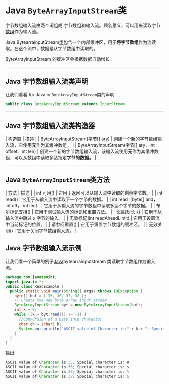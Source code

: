 # Java `ByteArrayInputStream`类



字节数组输入流由两个词组成:字节数组和输入流。顾名思义，可以用来读取字节[数组](array-in-java)作为输入流。

Java BytearrainputStream[类](object-and-class-in-java)包含一个内部缓冲区，用于**将字节数组**作为流读取。在这个流中，数据是从字节数组中读取的。

ByteArrayInputStream 的缓冲区会根据数据自动增长。

* * *

## Java 字节数组输入流类声明

让我们看看 for Java.io.`ByteArrayInputStream`类的声明:

```java
public class ByteArrayInputStream extends InputStream

```

* * *

## Java 字节数组输入流类构造器

| 构造器 | 描述 |
| ByteArrayInputStream(字节[] ary) | 创建一个新的字节数组输入流，它使用**元**作为其缓冲数组。 |
| ByteArrayInputStream(字节[] ary、int offset、int len) | 创建一个新的字节数组输入流，该输入流使用**元**作为其缓冲数组，可以从数组中读取多达指定**字节的数据。** |

* * *

## Java `ByteArrayInputStream`类方法

| 方法 | 描述 |
| int 可用() | 它用于返回可以从输入流中读取的剩余字节数。 |
| int read() | 它用于从输入流中读取下一个字节的数据。 |
| int read（byte[] and， int off， int len） | 它用于从输入流的字节数组中读取多达个字节的数据。 |
| 布尔标记支持() | 它用于测试输入流的标记和重置方法。 |
| 长跳跃(长 x) | 它用于从输入流中跳过 x 字节的输入。 |
| 无效标记(int readAheadLimit) | 它用于设置流中当前标记的位置。 |
| 请参阅重置() | 它用于重置字节数组的缓冲区。 |
| 无效关闭() | 它用于关闭字节数组输入流。 |

## Java 字节数组输入流示例

让我们看一个简单的例子[Java](java-tutorial)bytearrainputstream 类读取字节数组作为输入流。

```java
package com.javatpoint;
import java.io.*;
public class ReadExample {
  public static void main(String[] args) throws IOException {
    byte[] buf = { 35, 36, 37, 38 };
    // Create the new byte array input stream
    ByteArrayInputStream byt = new ByteArrayInputStream(buf);
    int k = 0;
    while ((k = byt.read()) != -1) {
      //Conversion of a byte into character
      char ch = (char) k;
      System.out.println("ASCII value of Character is:" + k + "; Special character is: " + ch);
    }
  }
}

```

输出:

```java
ASCII value of Character is:35; Special character is: #
ASCII value of Character is:36; Special character is: $
ASCII value of Character is:37; Special character is: %
ASCII value of Character is:38; Special character is: &

```